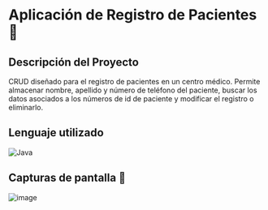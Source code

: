 # Aplicación de Registro de Pacientes 🏥
## Descripción del Proyecto
CRUD diseñado para el registro de pacientes en un centro médico. Permite almacenar nombre, apellido y número de teléfono del paciente, buscar los datos asociados a los números de id de paciente y modificar el registro o eliminarlo.

## Lenguaje utilizado
![Java](https://img.shields.io/badge/java-%23ED8B00.svg?style=for-the-badge&logo=openjdk&logoColor=white)

## Capturas de pantalla 🚀

![image]()
